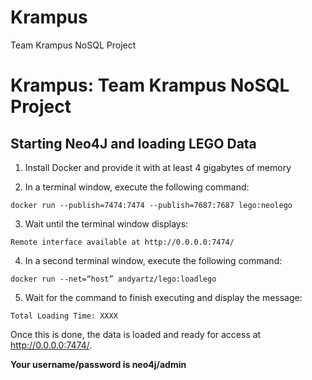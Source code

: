 # Krampus
Team Krampus NoSQL Project

Krampus: Team Krampus NoSQL Project
===================================

Starting Neo4J and loading LEGO Data
------------------------------------

1. Install Docker and provide it with at least 4 gigabytes of memory

2. In a terminal window, execute the following command:

`docker run --publish=7474:7474 --publish=7687:7687 lego:neolego`

3. Wait until the terminal window displays:

`Remote interface available at http://0.0.0.0:7474/`

4. In a second terminal window, execute the following command:

`docker run --net=“host” andyartz/lego:loadlego`

5. Wait for the command to finish executing and display the message:

`Total Loading Time: XXXX`
    
Once this is done, the data is loaded and ready for access at http://0.0.0.0:7474/.

**Your username/password is neo4j/admin**
